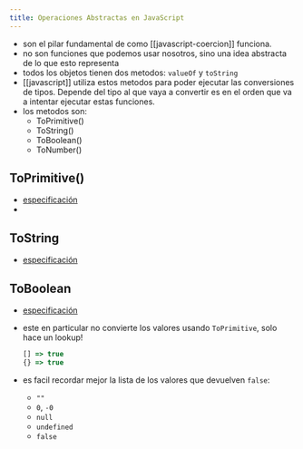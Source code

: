 ```yaml
---
title: Operaciones Abstractas en JavaScript
---
```


- son el pilar fundamental de como [[javascript-coercion]] funciona.
- no son funciones que podemos usar nosotros, sino una idea abstracta de lo que esto representa
- todos los objetos tienen dos metodos: `valueOf` y `toString`
- [[javascript]] utiliza estos metodos para poder ejecutar las conversiones de tipos. Depende del tipo al que vaya a convertir es en el orden que va a intentar ejecutar estas funciones.
- los metodos son:
  - ToPrimitive()
  - ToString()
  - ToBoolean()
  - ToNumber()

## ToPrimitive()

- [especificación](https://262.ecma-international.org/12.0/#sec-toprimitive)
-

## ToString

- [especificación](https://262.ecma-international.org/12.0/#sec-tostring)

## ToBoolean

- [especificación](https://262.ecma-international.org/12.0/#sec-toboolean)
- este en particular no convierte los valores usando `ToPrimitive`, solo hace un lookup!

  ```js
  [] => true
  {} => true
  ```

- es facil recordar mejor la lista de los valores que devuelven `false`:
  - `""`
  - `0`, `-0`
  - `null`
  - `undefined`
  - `false`


